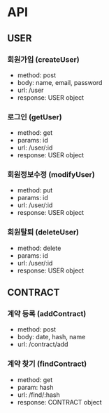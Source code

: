 # API

## USER

### 회원가입 (createUser)
- method: post
- body: name, email, password
- url: /user
- response: USER object

### 로그인 (getUser)
- method: get
- params: id
- url: /user/:id
- response: USER object

### 회원정보수정 (modifyUser)
- method: put
- params: id
- url: /user/:id
- response: USER object

### 회원탈퇴 (deleteUser)
- method: delete
- params: id
- url: /user/:id
- response: USER object


## CONTRACT

### 계약 등록 (addContract)
- method: post
- body: date, hash, name
- url: /contract/add

### 계약 찾기 (findContract)
- method: get
- param: hash
- url: /find/:hash
- response: CONTRACT object
